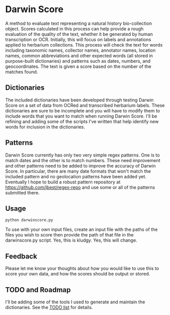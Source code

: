 # Darwin Score

A method to evaluate text representing a natural history bio-collection object. Scores calculated in this process can help provide a rough evaluation of the quality of the text, whether it be generated by human transcription or OCR. Initially, this will focus on labels and annotations applied to herbarium collections. This process will check the text for words including taxonomic names, collector names, annotator names, location names, common abbreviations and other expected words (all stored in purpose-built dictionaries) and patterns such as dates, numbers, and geocoordinates. The text is given a score based on the number of the matches found.

## Dictionaries

The included dictionaries have been developed through testing Darwin Score on a set of data from OCRed and transcribed herbarium labels. These dictionaries are sure to be incomplete and you will have to modify them to include words that you want to match when running Darwin Score. I'll be refining and adding some of the scripts I've written that help identify new words for inclusion in the dictionaries.

## Patterns

Darwin Score currently has only two very simple regex patterns. One is to match dates and the other is to match numbers. These need improvement and other patterns need to be added to improve the accuracy of Darwin Score. In particular, there are many date formats that won't match the included pattern and no geolocation patterns have been added yet. Eventually I hope to build a robust pattern repository at https://github.com/jbest/regex-repo and use some or all of the patterns submitted there.


## Usage

	python darwinscore.py

To use with your own input files, create an input file with the paths of the files you wish to score then provide the path of that file in the darwinscore.py script. Yes, this is kludgy. Yes, this will change.

## Feedback

Please let me know your thoughts about how you would like to use this to score your own data, and how the scores should be output or stored.

## TODO and Roadmap

I'll be adding some of the tools I used to generate and maintain the dictionaries. See the [TODO list](/TODO.md) for details.
